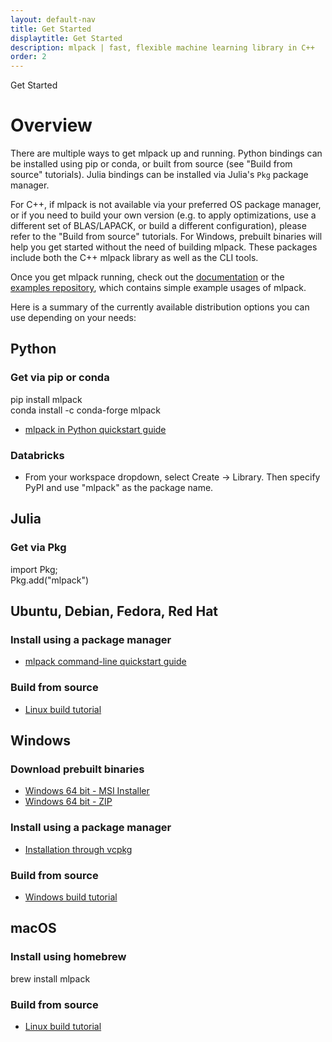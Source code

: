 ```yaml
---
layout: default-nav
title: Get Started
displaytitle: Get Started
description: mlpack | fast, flexible machine learning library in C++
order: 2
---
```


<div class="page-title-header">Get Started</div>

# Overview

There are multiple ways to get mlpack up and running. Python bindings can be
installed using pip or conda, or built from source (see "Build from source"
tutorials).  Julia bindings can be installed via Julia's `Pkg` package manager.

For C++, if mlpack is not available via your preferred OS package manager, or if
you need to build your own version (e.g. to apply optimizations, use a different
set of BLAS/LAPACK, or build a different configuration), please refer to the
"Build from source" tutorials.  For Windows, prebuilt binaries will help you get
started without the need of building mlpack. These packages include both the C++
mlpack library as well as the CLI tools.

Once you get mlpack running, check out the [documentation](docs.html) or the
[examples repository](https://github.com/mlpack/examples/), which contains
simple example usages of mlpack.

Here is a summary of the currently available distribution options you can use
depending on your needs:

## Python

### Get via pip or conda

<div class="quick-command">pip install mlpack</div>
<div class="quick-command">conda install -c conda-forge mlpack</div>

- [mlpack in Python quickstart guide](doc/mlpack-4.1.0/doxygen/python_quickstart.html)

### Databricks
- From your workspace dropdown, select Create -> Library. Then specify PyPI and
  use "mlpack" as the package name.

## Julia

### Get via Pkg

<div class="quick-command">import Pkg;<br />Pkg.add("mlpack")</div>

## Ubuntu, Debian, Fedora, Red Hat

### Install using a package manager
- [mlpack command-line quickstart guide](doc/mlpack-4.1.0/doxygen/cli_quickstart.html)

### Build from source
- [Linux build tutorial](doc/mlpack-4.1.0/doxygen/build.html)

## Windows

### Download prebuilt binaries
- [Windows 64 bit - MSI Installer](/files/mlpack-4.1.0.msi)
- [Windows 64 bit - ZIP](/files/mlpack-4.1.0.zip)

### Install using a package manager
- [Installation through vcpkg](doc/mlpack-4.1.0/doxygen/build_windows.html)

### Build from source
- [Windows build tutorial](doc/mlpack-4.1.0/doxygen/build_windows.html)

## macOS

### Install using homebrew
<div class="quick-command">brew install mlpack</div>

### Build from source 
- [Linux build tutorial](doc/mlpack-4.1.0/doxygen/build.html)

